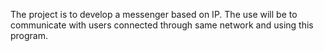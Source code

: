 The project is to develop a messenger based on IP. The use will be to communicate with users connected through same network and using this program.